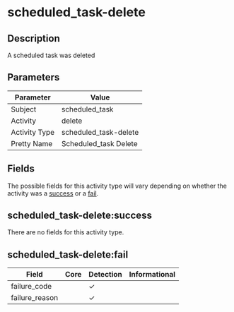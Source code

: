 scheduled_task-delete
=====================

Description
-----------
A scheduled task was deleted

Parameters
----------
| Parameter     | Value                 |
| ------------- | --------------------- |
| Subject       | scheduled_task        |
| Activity      | delete                |
| Activity Type | scheduled_task-delete |
| Pretty Name   | Scheduled_task Delete |


Fields
------

The possible fields for this activity type will vary depending on whether the activity was a [success](#scheduled_task-deletesuccess) or a [fail](#scheduled_task-deletefail).


scheduled_task-delete:success
-----------------------------

There are no fields for this activity type.


scheduled_task-delete:fail
--------------------------

| Field          | Core | Detection | Informational |
| -------------- | ---- | --------- | ------------- |
| failure_code   |      | &#10003;  |               |
| failure_reason |      | &#10003;  |               |